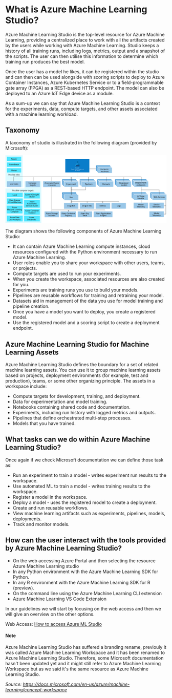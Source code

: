 # What is Azure Machine Learning Studio?

Azure Machine Learning Studio is the top-level resource for Azure Machine Learning, providing a centralized place to work with all the artifacts created by the users while working with Azure Machine Learning. 
Studio keeps a history of all training runs, including logs, metrics, output and a snapshot of the scripts. 
The user can then utilise this information to determine which training run produces the best model.

Once the user has a model he likes, it can be registered within the studio and can then can be used alongside with scoring scripts to deploy to Azure Container Instances, Azure Kubernetes Service or to a field-programmable gate array (FPGA) as a REST-based HTTP endpoint. The model can also be deployed to an Azure IoT Edge device as a module.

As a sum-up we can say that Azure Machine Learning Studio is a context for the experiments, data, compute targets, and other assets associated with a machine learning workload.

## Taxonomy
A taxonomy of studio is illustrated in the following diagram (provided by Microsoft):

<p align="center">
  <img src="Images/azure-machine-learning-taxonomy.png">
</p>

The diagram shows the following components of Azure Machine Learning Studio:

* It can contain Azure Machine Learning compute instances, cloud resources configured with the Python environment necessary to run Azure Machine Learning.
* User roles enable you to share your workspace with other users, teams, or projects.
* Compute targets are used to run your experiments.
* When you create the workspace, associated resources are also created for you.
* Experiments are training runs you use to build your models.
* Pipelines are reusable workflows for training and retraining your model.
* Datasets aid in management of the data you use for model training and pipeline creation.
* Once you have a model you want to deploy, you create a registered model.
* Use the registered model and a scoring script to create a deployment endpoint.


## Azure Machine Learning Studio for Machine Learning Assets
Azure Machine Learning Studio defines the boundary for a set of related machine learning assets. You can use it to group machine learning assets based on projects, deployment environments (for example, test and production), teams, or some other organizing principle. The assets in a workspace include:

* Compute targets for development, training, and deployment.
* Data for experimentation and model training.
* Notebooks containing shared code and documentation.
* Experiments, including run history with logged metrics and outputs.
* Pipelines that define orchestrated multi-step processes.
* Models that you have trained.


## What tasks can we do within Azure Machine Learning Studio?

Once again if we check Microsoft documentation we can define those task as:

* Run an experiment to train a model - writes experiment run results to the workspace.
* Use automated ML to train a model - writes training results to the workspace.
* Register a model in the workspace.
* Deploy a model - uses the registered model to create a deployment.
* Create and run reusable workflows.
* View machine learning artifacts such as experiments, pipelines, models, deployments.
* Track and monitor models.

## How can the user interact with the tools provided by Azure Machine Learning Studio?

* On the web accessing Azure Portal and then selecting the resource Azure Machine Learning studio
* In any Python environment with the Azure Machine Learning SDK for Python.
* In any R environment with the Azure Machine Learning SDK for R (preview).
* On the command line using the Azure Machine Learning CLI extension
* Azure Machine Learning VS Code Extension

In our guidelines we will start by focusing on the web access and then we will give an overview on the other options.

Web Access: [How to access Azure ML Studio](Documents/Azure-ML-Studio.md)

#### Note
Azure Machine Learning Studio has suffered a branding rename, previouly it was called Azure Machine Learning Workspace and it has been renamed to Azure Machine Learning Studio. Therefore, some Microsoft documentation hasn't been updated yet and it might still refer to Azure Machine Learning Workspace but as we said it's the same resource as Azure Machine Learning Studio.




*Source: https://docs.microsoft.com/en-us/azure/machine-learning/concept-workspace*
